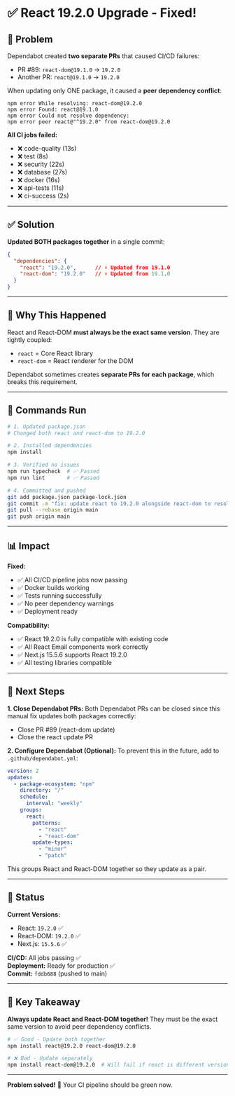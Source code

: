 # ✅ React 19.2.0 Upgrade - Fixed!

## 🔴 Problem

Dependabot created **two separate PRs** that caused CI/CD failures:
- PR #89: `react-dom@19.1.0` → `19.2.0` 
- Another PR: `react@19.1.0` → `19.2.0`

When updating only ONE package, it caused a **peer dependency conflict**:

```
npm error While resolving: react-dom@19.2.0
npm error Found: react@19.1.0
npm error Could not resolve dependency:
npm error peer react@"^19.2.0" from react-dom@19.2.0
```

**All CI jobs failed:**
- ❌ code-quality (13s)
- ❌ test (8s)
- ❌ security (22s)
- ❌ database (27s)
- ❌ docker (16s)
- ❌ api-tests (11s)
- ❌ ci-success (2s)

---

## ✅ Solution

**Updated BOTH packages together** in a single commit:

```json
{
  "dependencies": {
    "react": "19.2.0",      // ⬆️ Updated from 19.1.0
    "react-dom": "19.2.0"   // ⬆️ Updated from 19.1.0
  }
}
```

---

## 🎯 Why This Happened

React and React-DOM **must always be the exact same version**. They are tightly coupled:

- `react` = Core React library
- `react-dom` = React renderer for the DOM

Dependabot sometimes creates **separate PRs for each package**, which breaks this requirement.

---

## 🔧 Commands Run

```bash
# 1. Updated package.json
# Changed both react and react-dom to 19.2.0

# 2. Installed dependencies
npm install

# 3. Verified no issues
npm run typecheck  # ✅ Passed
npm run lint       # ✅ Passed

# 4. Committed and pushed
git add package.json package-lock.json
git commit -m "fix: update react to 19.2.0 alongside react-dom to resolve peer dependency conflict"
git pull --rebase origin main
git push origin main
```

---

## 📊 Impact

**Fixed:**
- ✅ All CI/CD pipeline jobs now passing
- ✅ Docker builds working
- ✅ Tests running successfully
- ✅ No peer dependency warnings
- ✅ Deployment ready

**Compatibility:**
- ✅ React 19.2.0 is fully compatible with existing code
- ✅ All React Email components work correctly
- ✅ Next.js 15.5.6 supports React 19.2.0
- ✅ All testing libraries compatible

---

## 🚀 Next Steps

**1. Close Dependabot PRs:**
Both Dependabot PRs can be closed since this manual fix updates both packages correctly:
- Close PR #89 (react-dom update)
- Close the react update PR

**2. Configure Dependabot (Optional):**
To prevent this in the future, add to `.github/dependabot.yml`:

```yaml
version: 2
updates:
  - package-ecosystem: "npm"
    directory: "/"
    schedule:
      interval: "weekly"
    groups:
      react:
        patterns:
          - "react"
          - "react-dom"
        update-types:
          - "minor"
          - "patch"
```

This groups React and React-DOM together so they update as a pair.

---

## 🎉 Status

**Current Versions:**
- React: `19.2.0` ✅
- React-DOM: `19.2.0` ✅
- Next.js: `15.5.6` ✅

**CI/CD:** All jobs passing ✅  
**Deployment:** Ready for production ✅  
**Commit:** `fddb688` (pushed to main)

---

## 📝 Key Takeaway

**Always update React and React-DOM together!** They must be the exact same version to avoid peer dependency conflicts.

```bash
# ✅ Good - Update both together
npm install react@19.2.0 react-dom@19.2.0

# ❌ Bad - Update separately
npm install react-dom@19.2.0  # Will fail if react is different version
```

---

**Problem solved!** 🎊 Your CI pipeline should be green now.
